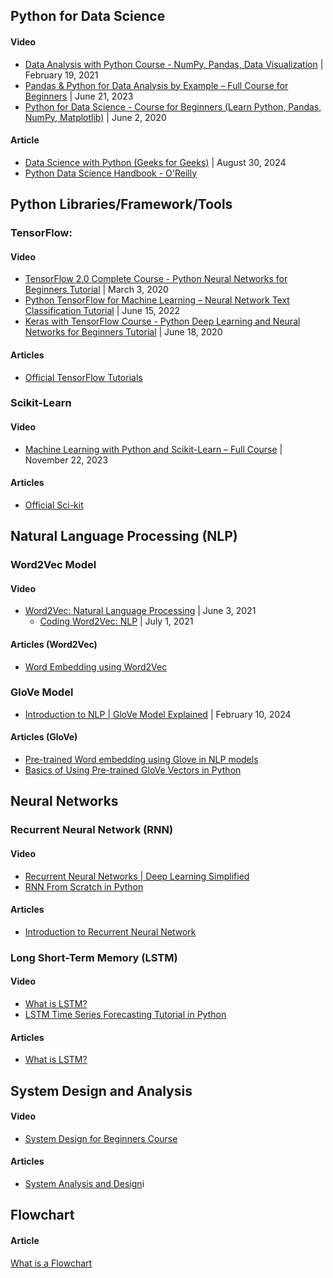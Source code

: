 ## Python for Data Science

#### Video
- [Data Analysis with Python Course - NumPy, Pandas, Data Visualization](https://www.youtube.com/watch?v=GPVsHOlRBBI) | February 19, 2021
- [Pandas & Python for Data Analysis by Example – Full Course for Beginners](https://www.youtube.com/watch?v=gtjxAH8uaP0) | June 21, 2023
- [Python for Data Science - Course for Beginners (Learn Python, Pandas, NumPy, Matplotlib)](https://www.youtube.com/watch?v=LHBE6Q9XlzI&t=41819s) | June 2, 2020
#### Article
- [Data Science with Python (Geeks for Geeks)](https://www.geeksforgeeks.org/data-science-with-python-tutorial/) | August 30, 2024
- [Python Data Science Handbook - O'Reilly](https://jakevdp.github.io/PythonDataScienceHandbook/)

## Python Libraries/Framework/Tools
### TensorFlow:
#### Video
- [TensorFlow 2.0 Complete Course - Python Neural Networks for Beginners Tutorial](https://www.youtube.com/watch?v=tPYj3fFJGjk) | March 3, 2020
- [Python TensorFlow for Machine Learning – Neural Network Text Classification Tutorial](https://www.youtube.com/watch?v=VtRLrQ3Ev-U&t=1877s) | June 15, 2022
- [Keras with TensorFlow Course - Python Deep Learning and Neural Networks for Beginners Tutorial](https://www.youtube.com/watch?v=qFJeN9V1ZsI) | June 18, 2020
#### Articles
 - [Official TensorFlow Tutorials](https://www.tensorflow.org/tutorials)
### Scikit-Learn
#### Video
- [Machine Learning with Python and Scikit-Learn – Full Course](https://www.youtube.com/watch?v=hDKCxebp88A) | November 22, 2023
#### Articles
- [Official Sci-kit](https://scikit-learn.org/stable/user_guide.html)

## Natural Language Processing (NLP)
### Word2Vec Model
#### Video
- [Word2Vec: Natural Language Processing](https://www.youtube.com/watch?v=f7o8aDNxf7k) | June 3, 2021
	- [Coding Word2Vec: NLP](https://www.youtube.com/watch?v=d2E-pU4H2gc) | July 1, 2021
#### Articles (Word2Vec)
- [Word Embedding using Word2Vec](https://www.geeksforgeeks.org/python-word-embedding-using-word2vec/)
### GloVe Model
- [Introduction to NLP | GloVe Model Explained](https://www.youtube.com/watch?v=Fn_U2OG1uqI) | February 10, 2024
#### Articles (GloVe)
- [Pre-trained Word embedding using Glove in NLP models](https://www.geeksforgeeks.org/pre-trained-word-embedding-using-glove-in-nlp-models/)
- [Basics of Using Pre-trained GloVe Vectors in Python](https://medium.com/analytics-vidhya/basics-of-using-pre-trained-glove-vectors-in-python-d38905f356db)
 
## Neural Networks
### Recurrent Neural Network (RNN)
#### Video
- [Recurrent Neural Networks | Deep Learning Simplified](https://www.youtube.com/watch?v=_aCuOwF1ZjU)
- [RNN From Scratch in Python](https://www.youtube.com/watch?v=4wuIOcD1LLI)
#### Articles
- [Introduction to Recurrent Neural Network](https://www.geeksforgeeks.org/introduction-to-recurrent-neural-network/)

### Long Short-Term Memory (LSTM)
#### Video
- [What is LSTM?](https://www.youtube.com/watch?v=b61DPVFX03I&t=30s)
- [LSTM Time Series Forecasting Tutorial in Python](https://www.youtube.com/watch?v=c0k-YLQGKjY)
#### Articles
- [What is LSTM?](https://www.geeksforgeeks.org/deep-learning-introduction-to-long-short-term-memory/)

## System Design and Analysis
#### Video
- [System Design for Beginners Course](https://www.youtube.com/watch?v=m8Icp_Cid5o)
#### Articles
- [System Analysis and Design](https://www.geeksforgeeks.org/system-analysis-system-design/)i

## Flowchart
#### Article
[What is a Flowchart](https://www.lucidchart.com/pages/what-is-a-flowchart-tutorial)